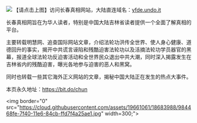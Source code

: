 <a id="header" href="http://dssf.qc.to"><img border="0" src="https://cloud.githubusercontent.com/assets/19661061/18597068/2bd8feba-7c1a-11e6-9a91-e42f9a480787.jpg" style="max-width:100%;"></a>
【请点击上图】访问长春真相网站，大陆直连域名：[yfde.undo.it](http://yfde.undo.it)

长春真相网旨在为华人读者，特别是中国大陆吉林省读者提供一个全面了解真相的平台。

主要转载明慧网、追查国际网站文章，介绍法轮功洪传全世界、使人身心健康、道德回升的事实，揭开中共谎言诬陷和残酷迫害法轮功以及活摘法轮功学员器官的黑幕，报道全球法轮功反迫害活动和全世界民众退出中共大潮，同时深入揭露发生在吉林省内的残酷迫害，曝光各地参与迫害的恶人和黑窝。

同时也转载一些其它海外正义网站的文章，揭秘中国大陆正在发生的热点大事件。

本页永久地址：https://bit.do/chun

<a id="qr"><img border="0" src="https://cloud.githubusercontent.com/assets/19661061/18683988/984468fe-7f40-11e6-84cb-ffd7f4a25ae1.jpg" width=300;"></a>
